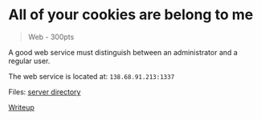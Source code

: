 # All of your cookies are belong to me

> Web - 300pts

A good web service must distinguish between an administrator and a regular user.

The web service is located at: `138.68.91.213:1337`

Files: [server directory](./src/)

[Writeup](./writeup.md)
